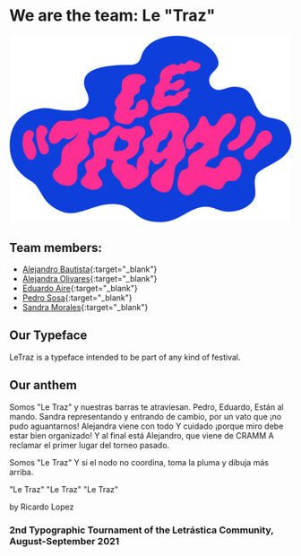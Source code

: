 # We are the team: Le "Traz"

![Logo](./_images/leTrazLogo.png)

## Team members:
- [Alejandro Bautista](https://github.com/mataviniles){:target="_blank"}
- [Alejandra Olivares](https://github.com/AleO16){:target="_blank"}
- [Eduardo Aire](https://github.com/eduairet){:target="_blank"}
- [Pedro Sosa](https://github.com/pedro-subercaseaux){:target="_blank"}
- [Sandra Morales](https://github.com/typeofshe){:target="_blank"}

## Our Typeface

LeTraz is a typeface intended to be part of any kind of festival.

## Our anthem

Somos "Le Traz"
y nuestras barras te atraviesan.
Pedro, Eduardo,
Están al mando.
Sandra representando y entrando de cambio,
por un vato que ¡no pudo aguantarnos!
Alejandra viene con todo
Y cuidado ¡porque miro debe estar bien organizado!
Y al final está Alejandro, que viene de CRAMM 
A reclamar el primer lugar del torneo pasado.

Somos "Le Traz"
Y si el nodo no coordina,
toma la pluma
y dibuja más arriba.

"Le Traz"
"Le Traz"
"Le Traz"

by Ricardo Lopez

### 2nd Typographic Tournament of the Letrástica Community, August-September 2021
